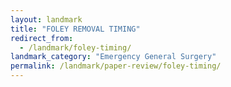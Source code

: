 ```yaml
---
layout: landmark
title: "FOLEY REMOVAL TIMING"
redirect_from:
  - /landmark/foley-timing/
landmark_category: "Emergency General Surgery"
permalink: /landmark/paper-review/foley-timing/
---
```


<!-- Replace this with article content for FOLEY REMOVAL TIMING -->

